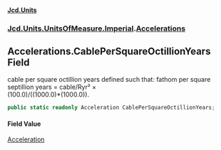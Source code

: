 #### [Jcd.Units](index.md 'index')
### [Jcd.Units.UnitsOfMeasure.Imperial](Jcd.Units.UnitsOfMeasure.Imperial.md 'Jcd.Units.UnitsOfMeasure.Imperial').[Accelerations](Accelerations.md 'Jcd.Units.UnitsOfMeasure.Imperial.Accelerations')

## Accelerations.CablePerSquareOctillionYears Field

cable per square octillion years defined such that: fathom per square septillion years = cable/Ryr² ×  
(100.0)/((1000.0)*(1000.0)).

```csharp
public static readonly Acceleration CablePerSquareOctillionYears;
```

#### Field Value
[Acceleration](Acceleration.md 'Jcd.Units.UnitTypes.Acceleration')
